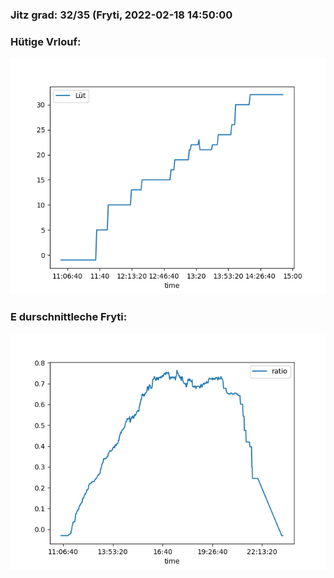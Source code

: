 ### Jitz grad: 32/35 (Fryti, 2022-02-18 14:50:00

### Hütige Vrlouf:
![Graph](Today.png)

### E durschnittleche Fryti:
![Graph](Fryti.png)